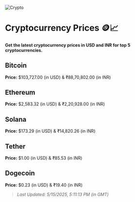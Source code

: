 
![Crypto](https://www.techguide.com.au/wp-content/uploads/2020/11/crypto3.jpeg)

# Cryptocurrency Prices 🪙📈

#### Get the latest cryptocurrency prices in USD and INR for top 5 cryptocurrencies.

## Bitcoin

**Price:** $103,727.00 (in USD) & ₹88,70,802.00 (in INR)

## Ethereum

**Price:** $2,583.32 (in USD) & ₹2,20,928.00 (in INR)

## Solana

**Price:** $173.29 (in USD) & ₹14,820.26 (in INR)

## Tether

**Price:** $1.00 (in USD) & ₹85.53 (in INR)

## Dogecoin

**Price:** $0.23 (in USD) & ₹19.40 (in INR)

> _Last Updated: 5/15/2025, 5:11:13 PM (in GMT)_
